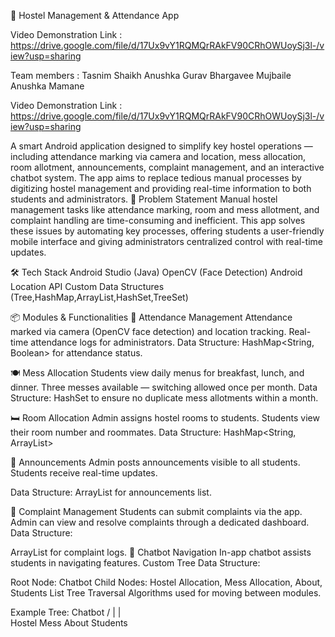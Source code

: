 📱 Hostel Management & Attendance App 

Video Demonstration Link :
https://drive.google.com/file/d/17Ux9vY1RQMQrRAkFV90CRhOWUoySj3l-/view?usp=sharing 

Team members : 
Tasnim Shaikh
Anushka Gurav
Bhargavee Mujbaile
Anushka Mamane

Video Demonstration Link :
https://drive.google.com/file/d/17Ux9vY1RQMQrRAkFV90CRhOWUoySj3l-/view?usp=sharing 

A smart Android application designed to simplify key hostel operations — including attendance marking via camera and location, mess allocation, room allotment, announcements, complaint management, and an interactive chatbot system.
The app aims to replace tedious manual processes by digitizing hostel management and providing real-time information to both students and administrators.
📌 Problem Statement
Manual hostel management tasks like attendance marking, room and mess allotment, and complaint handling are time-consuming and inefficient. This app solves these issues by automating key processes, offering students a user-friendly mobile interface and giving administrators centralized control with real-time updates.

🛠 Tech Stack
Android Studio (Java)
OpenCV (Face Detection)
Android Location API
Custom Data Structures (Tree,HashMap,ArrayList,HashSet,TreeSet)

📦 Modules & Functionalities
📸 Attendance Management
Attendance marked via camera (OpenCV face detection) and location tracking.
Real-time attendance logs for administrators.
Data Structure:
HashMap<String, Boolean> for attendance status.

🍽 Mess Allocation
Students view daily menus for breakfast, lunch, and dinner.
Three messes available — switching allowed once per month.
Data Structure:
HashSet<String> to ensure no duplicate mess allotments within a month.

🛏 Room Allocation
Admin assigns hostel rooms to students.
Students view their room number and roommates.
Data Structure: HashMap<String, ArrayList<String>>                                 

📢 Announcements
Admin posts announcements visible to all students.
Students receive real-time updates.

Data Structure:
ArrayList<String> for announcements list.

📝 Complaint Management
Students can submit complaints via the app.
Admin can view and resolve complaints through a dedicated dashboard.
Data Structure:

ArrayList<String> for complaint logs.
🤖 Chatbot Navigation
In-app chatbot assists students in navigating features.
Custom Tree Data Structure:

Root Node: Chatbot
Child Nodes: Hostel Allocation, Mess Allocation, About, Students List
Tree Traversal Algorithms used for moving between modules.

Example Tree:
Chatbot
     /    |    |    \
Hostel  Mess  About  Students




